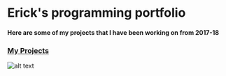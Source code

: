 # Erick's programming portfolio



#### Here are some of my projects that I have been working on from 2017-18

###  [My Projects](https://github.com/er1ck02/PortfolioProjects)


![alt text](https://github.com/adam-p/markdown-here/raw/master/src/common/images/cars.png "Logo Title Text 1")

